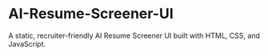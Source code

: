 # AI-Resume-Screener-UI
A static, recruiter-friendly AI Resume Screener UI built with HTML, CSS, and JavaScript.
